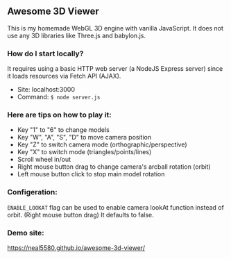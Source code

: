 ## Awesome 3D Viewer ##
 
This is my homemade WebGL 3D engine with vanilla JavaScript. It does not use any 3D libraries like Three.js and babylon.js.

### How do I start locally? ###  
It requires using a basic HTTP web server (a NodeJS Express server) since it loads resources via Fetch API (AJAX).
* Site: localhost:3000
* Command: `$ node server.js`
    
### Here are tips on how to play it: ### 
* Key "1" to "6" to change models
* Key "W", "A", "S", "D" to move camera position
* Key "Z" to switch camera mode (orthographic/perspective)
* Key "X" to switch mode (triangles/points/lines)
* Scroll wheel in/out
* Right mouse button drag to change camera's arcball rotation (orbit)
* Left mouse button click to stop main model rotation

### Configeration:
`ENABLE_LOOKAT` flag can be used to enable camera lookAt function instead of orbit. (Right mouse button drag) It defaults to false.

### Demo site: ### 
https://neal5580.github.io/awesome-3d-viewer/

